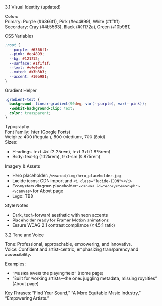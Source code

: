 3.1 Visual Identity (updated)

Colors  
Primary: Purple (#6366f1), Pink (#ec4899), White (#ffffff)  
Secondary: Gray (#4b5563), Black (#0f172a), Green (#10b981)

CSS Variables  
```css
:root {
  --purple: #6366f1;
  --pink: #ec4899;
  --bg: #121212;
  --surface: #1f1f1f;
  --text: #e0e0e0;
  --muted: #b3b3b3;
  --accent: #10b981;
}
```

Gradient Helper  
```css
.gradient-text {
  background: linear-gradient(90deg, var(--purple), var(--pink));
  -webkit-background-clip: text;
  color: transparent;
}
```

Typography  
Font Family: Inter (Google Fonts)  
Weights: 400 (Regular), 500 (Medium), 700 (Bold)  
Sizes:  
- Headings: text-4xl (2.25rem), text-3xl (1.875rem)  
- Body: text-lg (1.125rem), text-sm (0.875rem)

Imagery & Assets  
- Hero placeholder: `/wwwroot/img/hero_placeholder.jpg`  
- Lucide icons: CDN import and `<i class="lucide-ICON"></i>`  
- Ecosystem diagram placeholder: `<canvas id="ecosystemGraph"></canvas>` for About page  
- Logo: TBD

Style Notes  
- Dark, tech-forward aesthetic with neon accents  
- Placeholder ready for Framer Motion animations  
- Ensure WCAG 2.1 contrast compliance (≥4.5:1 ratio)

3.2 Tone and Voice

Tone: Professional, approachable, empowering, and innovative.  
Voice: Confident and artist-centric, emphasizing transparency and accessibility.  

Examples:  
- “Musika levels the playing field” (Home page)  
- “Built for working artists—the ones juggling metadata, missing royalties” (About page)

Key Phrases: “Find Your Sound,” “A More Equitable Music Industry,” “Empowering Artists.”
